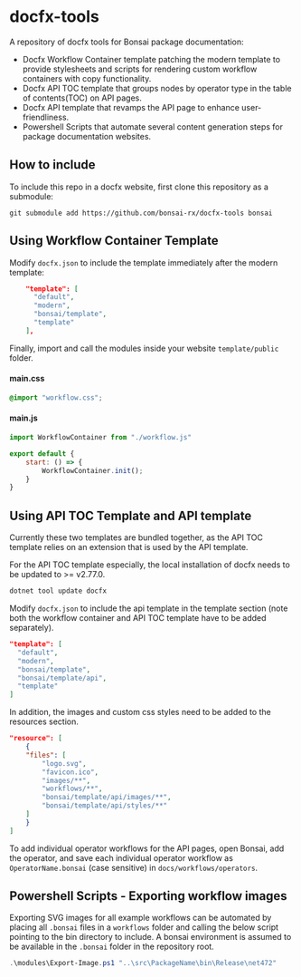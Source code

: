 # docfx-tools

A repository of docfx tools for Bonsai package documentation:
- Docfx Workflow Container template patching the modern template to provide stylesheets and scripts for rendering custom workflow containers with copy functionality. 
- Docfx API TOC template that groups nodes by operator type in the table of contents(TOC) on API pages.
- Docfx API template that revamps the API page to enhance user-friendliness.
- Powershell Scripts that automate several content generation steps for package documentation websites.

## How to include

To include this repo in a docfx website, first clone this repository as a submodule:

```
git submodule add https://github.com/bonsai-rx/docfx-tools bonsai
```

## Using Workflow Container Template

Modify `docfx.json` to include the template immediately after the modern template:

```json
    "template": [
      "default",
      "modern",
      "bonsai/template",
      "template"
    ],
```

Finally, import and call the modules inside your website `template/public` folder.

#### main.css
```css
@import "workflow.css";
```

#### main.js
```js
import WorkflowContainer from "./workflow.js"

export default {
    start: () => {
        WorkflowContainer.init();
    }
}
```
## Using API TOC Template and API template

Currently these two templates are bundled together, as the API TOC template relies on an extension that is used by the API template.

For the API TOC template especially, the local installation of docfx needs to be updated to >= v2.77.0.

```ps1
dotnet tool update docfx
```

Modify `docfx.json` to include the api template in the template section (note both the workflow container and API TOC template have to be added separately).

```json
"template": [
  "default",
  "modern",
  "bonsai/template", 
  "bonsai/template/api", 
  "template"
]
```
In addition, the images and custom css styles need to be added to the resources section.

```json
"resource": [
    {
    "files": [
        "logo.svg",
        "favicon.ico",
        "images/**",
        "workflows/**",
        "bonsai/template/api/images/**",
        "bonsai/template/api/styles/**"
    ]
    }
]
```
To add individual operator workflows for the API pages, open Bonsai, add the operator, and save each individual operator workflow as `OperatorName.bonsai` (case sensitive) in `docs/workflows/operators`.


## Powershell Scripts - Exporting workflow images

Exporting SVG images for all example workflows can be automated by placing all `.bonsai` files in a `workflows` folder and calling the below script pointing to the bin directory to include. A bonsai environment is assumed to be available in the `.bonsai` folder in the repository root.

```ps1
.\modules\Export-Image.ps1 "..\src\PackageName\bin\Release\net472"
```